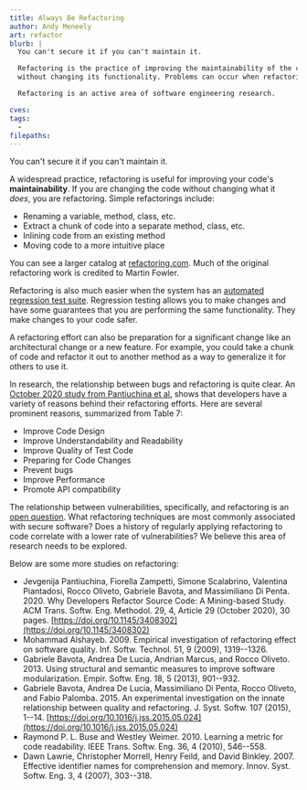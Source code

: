 ```yaml
---
title: Always Be Refactoring
author: Andy Meneely
art: refactor
blurb: |
  You can't secure it if you can't maintain it.

  Refactoring is the practice of improving the maintainability of the code 
  without changing its functionality. Problems can occur when refactoring is ignored for long periods of time. 

  Refactoring is an active area of software engineering research.

cves:
tags:
  - 
filepaths:
---
```

You can't secure it if you can't maintain it.

A widespread practice, refactoring is useful for improving your code's **maintainability**. If you are changing the code without changing what it _does_, you are refactoring. Simple refactorings include:

* Renaming a variable, method, class, etc.
* Extract a chunk of code into a separate method, class, etc.
* Inlining code from an existing method
* Moving code to a more intuitive place

You can see a larger catalog at [refactoring.com](https://refactoring.com/catalog/). Much of the original refactoring work is credited to Martin Fowler.

Refactoring is also much easier when the system has an [automated regression test suite](/articles/automated-testing). Regression testing allows you to make changes and have some guarantees that you are performing the same functionality. They make changes to your code safer. 

A refactoring effort can also be preparation for a significant change like an architectural change or a new feature. For example, you could take a chunk of code and refactor it out to another method as a way to generalize it for others to use it. 

In research, the relationship between bugs and refactoring is quite clear. An [October 2020 study from Pantiuchina et al.](https://doi.org/10.1145/3408302) shows that developers have a variety of reasons behind their refactoring efforts. Here are several prominent reasons, summarized from Table 7:

* Improve Code Design
* Improve Understandability and Readability
* Improve Quality of Test Code
* Preparing for Code Changes
* Prevent bugs
* Improve Performance
* Promote API compatibility

The relationship between vulnerabilities, specifically, and refactoring is an [open question](/articles/open-question). What refactoring techniques are most commonly associated with secure software? Does a history of regularly applying refactoring to code correlate with a lower rate of vulnerabilities? We believe this area of research needs to be explored.

Below are some more studies on refactoring:

* Jevgenija Pantiuchina, Fiorella Zampetti, Simone Scalabrino, Valentina Piantadosi, Rocco Oliveto, Gabriele Bavota, and Massimiliano Di Penta. 2020. Why Developers Refactor Source Code: A Mining-based Study. ACM Trans. Softw. Eng. Methodol. 29, 4, Article 29 (October 2020), 30 pages. [https://doi.org/10.1145/3408302](https://doi.org/10.1145/3408302)
* Mohammad Alshayeb. 2009. Empirical investigation of refactoring effect on software quality. Inf. Softw. Technol. 51, 9 (2009), 1319--1326. 
* Gabriele Bavota, Andrea De Lucia, Andrian Marcus, and Rocco Oliveto. 2013. Using structural and semantic measures to improve software modularization. Empir. Softw. Eng. 18, 5 (2013), 901--932.
* Gabriele Bavota, Andrea De Lucia, Massimiliano Di Penta, Rocco Oliveto, and Fabio Palomba. 2015. An experimental investigation on the innate relationship between quality and refactoring. J. Syst. Softw. 107 (2015), 1--14. [https://doi.org/10.1016/j.jss.2015.05.024](https://doi.org/10.1016/j.jss.2015.05.024)
* Raymond P. L. Buse and Westley Weimer. 2010. Learning a metric for code readability. IEEE Trans. Softw. Eng. 36, 4 (2010), 546--558.
* Dawn Lawrie, Christopher Morrell, Henry Feild, and David Binkley. 2007. Effective identifier names for comprehension and memory. Innov. Syst. Softw. Eng. 3, 4 (2007), 303--318.



